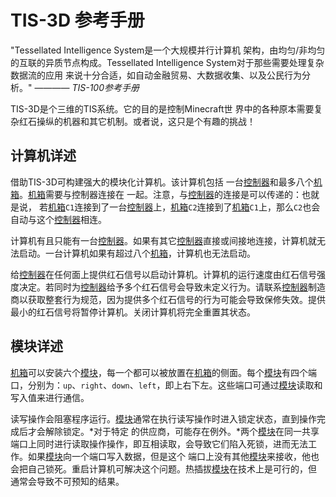 # TIS-3D 参考手册

"Tessellated Intelligence System是一个大规模并行计算机 架构，由均匀/非均匀的互联的异质节点构成。Tessellated Intelligence System对于那些需要处理复杂数据流的应用 来说十分合适，如自动金融贸易、大数据收集、以及公民行为分析。"
———— *TIS-100参考手册*

TIS-3D是个三维的TIS系统。它的目的是控制Minecraft世 界中的各种原本需要复杂红石操纵的机器和其它机制。或者说，这只是个有趣的挑战！

## 计算机详述
借助TIS-3D可构建强大的模块化计算机。该计算机包括 一台[控制器](block/controller.md)和最多八个[机箱](block/casing.md)。[机箱](block/casing.md)需要与控制器连接在 一起。注意，与[控制器](block/controller.md)的连接是可以传递的：也就是说， 若[机箱](block/casing.md)`C1`连接到了一台[控制器](block/controller.md)上，[机箱](block/casing.md)`C2`连接到了[机箱](block/casing.md)`C1`上，那么`C2`也会自动与这个[控制器](block/controller.md)相连。

计算机有且只能有一台[控制器](block/controller.md)。如果有其它[控制器](block/controller.md)直接或间接地连接，计算机就无法启动。一台计算机如果有超过八个[机箱](block/casing.md)，计算机也无法启动。

给[控制器](block/controller.md)在任何面上提供红石信号以启动计算机。计算机的运行速度由红石信号强度决定。若同时为[控制器](block/controller.md)给予多个红石信号会导致未定义行为。请联系[控制器](block/controller.md)制造商以获取整套行为规范，因为提供多个红石信号的行为可能会导致保修失效。提供最小的红石信号将暂停计算机。关闭计算机将完全重置其状态。

## 模块详述
[机箱](block/casing.md)可以安装六个[模块](item/index.md)，每一个都可以被放置在[机箱](block/casing.md)的侧面。每个[模块](item/index.md)有四个端口，分别为：`up`、`right`、`down`、`left`，即上右下左。这些端口可通过[模块](item/index.md)读取和 写入值来进行通信。

读写操作会阻塞程序运行。[模块](item/index.md)通常在执行读写操作时进入锁定状态，直到操作完成后才会解除锁定。*对于特定 的供应商，可能存在例外。*两个[模块](item/index.md)在同一共享端口上同时进行读取操作操作，即互相读取，会导致它们陷入死锁，进而无法工作。如果[模块](item/index.md)向一个端口写入数据，但是这个 端口上没有其他[模块](item/index.md)来接收，他也会把自己锁死。重启计算机可解决这个问题。热插拔[模块](item/index.md)在技术上是可行的，但 通常会导致不可预知的结果。
